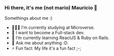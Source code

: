 ### Hi there, it's me (not mario) Mauricio 👋

<!--
**mauriciomonta/mauriciomonta** is a ✨ _special_ ✨ repository because its `README.md` (this file) appears on your GitHub profile.
-->
Somethings about me :)

- 👨🏻‍🎓 I’m currently studying at Microverse.
- 💭 I want to become a Full-stack dev.
- 🌱 I’m currently learning ReactJS & Ruby on Rails.
- 💬 Ask me about anything :D.
- ⚡ Fun fact: My life it's a fun fact ;-;
